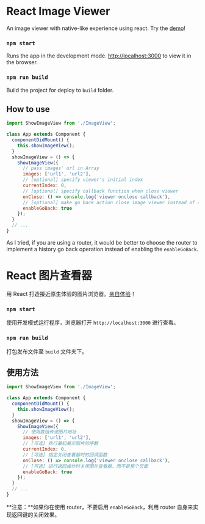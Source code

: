 # React Image Viewer

An image viewer with native-like experience using react. Try the [demo](http://blog.letow.top/react-image-viewer)!

### `npm start`

Runs the app in the development mode. [http://localhost:3000](http://localhost:3000) to view it in the browser.

### `npm run build`

Build the project for deploy to `build` folder.

## How to use

```javascript
import ShowImageView from './ImageView';

class App extends Component {
  componentDidMount() {
    this.showImageView();
  }
  showImageView = () => {
    ShowImageView({
      // pass images' url in Array
      images: ['url1', 'url2'],
      // [optional] specify viewer's initial index
      currentIndex: 0,
      // [optional] specify callback function when close viewer
      onClose: () => console.log('viewer onclose callback'),
      // [optional] make go back action close image viewer instead of closing page
      enableGoBack: true
    });
  }
  // ...
}
```
As I tried, if you are using a router, it would be better to choose the router to implement a history go back operation instead of enabling the `enableGoBack`.


# React 图片查看器

用 React 打造接近原生体验的图片浏览器。[亲自体验](http://blog.letow.top/react-image-viewer)！

### `npm start`

使用开发模式运行程序，浏览器打开 `http://localhost:3000` 进行查看。

### `npm run build`

打包发布文件至 `build` 文件夹下。

## 使用方法

```javascript
import ShowImageView from './ImageView';

class App extends Component {
  componentDidMount() {
    this.showImageView();
  }
  showImageView = () => {
    ShowImageView({
      // 使用数组传递图片地址
      images: ['url1', 'url2'],
      // [可选] 执行最初展示图片的序数
      currentIndex: 0,
      // [可选] 指定关闭查看器时的回调函数
      onClose: () => console.log('viewer onclose callback'),
      // [可选] 进行返回操作时关闭图片查看器，而不是整个页面
      enableGoBack: true
    });
  }
  // ...
}
```
**注意：**如果你在使用 router，不要启用 `enableGoBack`，利用 router 自身来实现返回键的关闭效果。
